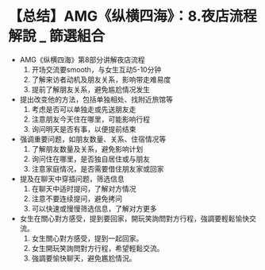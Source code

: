# 【总结】AMG《纵横四海》：8.夜店流程解說 _ 篩選組合

-   AMG《纵横四海》第8部分讲解夜店流程
    1.  开场交流要smooth，与女生互动5-10分钟
    2.  了解来访者动机及朋友关系，影响带走难易度
    3.  提前了解朋友关系，避免尴尬情况发生
-   提出改变他的方法，包括单独相处、找附近旅馆等
    1.  考虑是否可以单独走或先送朋友走
    2.  注意朋友今天住在哪里，可能影响行程
    3.  询问明天是否有事，以便提前结束
-   强调重要问题，如朋友数量、关系、住宿情况等
    1.  了解朋友数量及关系，避免影响计划
    2.  询问住在哪里，是否独自居住或与朋友
    3.  注意家庭情况，是否需要借住朋友家或回家
-   提及在聊天中穿插问题，筛选信息
    1.  在聊天中适时提问，了解对方情况
    2.  注意不要连续提问，避免拷问
    3.  可以快速或慢慢筛选信息，了解对方更多
-   女生在關心對方感受，提到要回家，開玩笑詢問對方行程，強調要輕鬆愉快交流。
    1.  女生關心對方感受，提到一起回家。
    2.  女生開玩笑詢問對方行程，希望輕鬆交流。
    3.  強調要愉快聊天，避免尷尬情況。